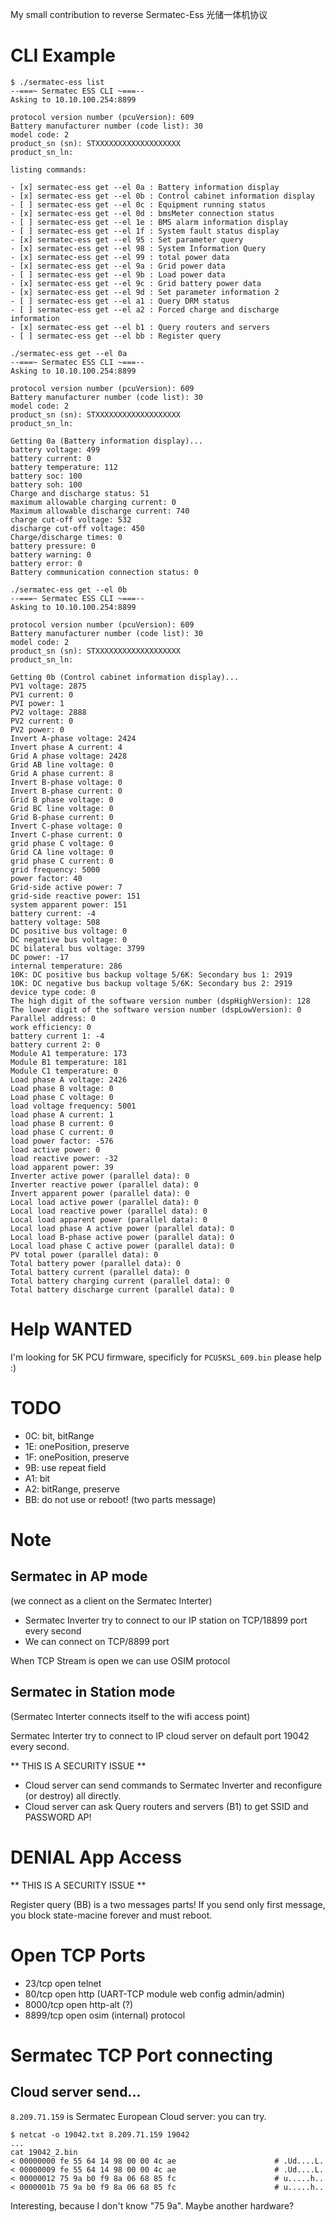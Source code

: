 My small contribution to reverse Sermatec-Ess 光储一体机协议

# CLI Example

```
$ ./sermatec-ess list
--===~ Sermatec ESS CLI ~===--
Asking to 10.10.100.254:8899

protocol version number (pcuVersion): 609
Battery manufacturer number (code list): 30
model code: 2
product_sn (sn): STXXXXXXXXXXXXXXXXXXX
product_sn_ln: 

listing commands:

- [x] sermatec-ess get --el 0a : Battery information display
- [x] sermatec-ess get --el 0b : Control cabinet information display
- [ ] sermatec-ess get --el 0c : Equipment running status
- [x] sermatec-ess get --el 0d : bmsMeter connection status
- [ ] sermatec-ess get --el 1e : BMS alarm information display
- [ ] sermatec-ess get --el 1f : System fault status display
- [x] sermatec-ess get --el 95 : Set parameter query
- [x] sermatec-ess get --el 98 : System Information Query
- [x] sermatec-ess get --el 99 : total power data
- [x] sermatec-ess get --el 9a : Grid power data
- [ ] sermatec-ess get --el 9b : Load power data
- [x] sermatec-ess get --el 9c : Grid battery power data
- [x] sermatec-ess get --el 9d : Set parameter information 2
- [ ] sermatec-ess get --el a1 : Query DRM status
- [ ] sermatec-ess get --el a2 : Forced charge and discharge information
- [x] sermatec-ess get --el b1 : Query routers and servers
- [ ] sermatec-ess get --el bb : Register query
```

```
./sermatec-ess get --el 0a
--===~ Sermatec ESS CLI ~===--
Asking to 10.10.100.254:8899

protocol version number (pcuVersion): 609
Battery manufacturer number (code list): 30
model code: 2
product_sn (sn): STXXXXXXXXXXXXXXXXXXX
product_sn_ln: 

Getting 0a (Battery information display)...
battery voltage: 499
battery current: 0
battery temperature: 112
battery soc: 100
battery soh: 100
Charge and discharge status: 51
maximum allowable charging current: 0
Maximum allowable discharge current: 740
charge cut-off voltage: 532
discharge cut-off voltage: 450
Charge/discharge times: 0
battery pressure: 0
battery warning: 0
battery error: 0
Battery communication connection status: 0
```

```
./sermatec-ess get --el 0b
--===~ Sermatec ESS CLI ~===--
Asking to 10.10.100.254:8899

protocol version number (pcuVersion): 609
Battery manufacturer number (code list): 30
model code: 2
product_sn (sn): STXXXXXXXXXXXXXXXXXXX
product_sn_ln: 

Getting 0b (Control cabinet information display)...
PV1 voltage: 2875
PV1 current: 0
PVI power: 1
PV2 voltage: 2888
PV2 current: 0
PV2 power: 0
Invert A-phase voltage: 2424
Invert phase A current: 4
Grid A phase voltage: 2428
Grid AB line voltage: 0
Grid A phase current: 8
Invert B-phase voltage: 0
Invert B-phase current: 0
Grid B phase voltage: 0
Grid BC line voltage: 0
Grid B-phase current: 0
Invert C-phase voltage: 0
Invert C-phase current: 0
grid phase C voltage: 0
Grid CA line voltage: 0
grid phase C current: 0
grid frequency: 5000
power factor: 40
Grid-side active power: 7
grid-side reactive power: 151
system apparent power: 151
battery current: -4
battery voltage: 508
DC positive bus voltage: 0
DC negative bus voltage: 0
DC bilateral bus voltage: 3799
DC power: -17
internal temperature: 286
10K: DC positive bus backup voltage 5/6K: Secondary bus 1: 2919
10K: DC negative bus backup voltage 5/6K: Secondary bus 2: 2919
device type code: 0
The high digit of the software version number (dspHighVersion): 128
The lower digit of the software version number (dspLowVersion): 0
Parallel address: 0
work efficiency: 0
battery current 1: -4
battery current 2: 0
Module A1 temperature: 173
Module B1 temperature: 181
Module C1 temperature: 0
Load phase A voltage: 2426
Load phase B voltage: 0
Load phase C voltage: 0
load voltage frequency: 5001
load phase A current: 1
load phase B current: 0
load phase C current: 0
load power factor: -576
load active power: 0
load reactive power: -32
load apparent power: 39
Inverter active power (parallel data): 0
Inverter reactive power (parallel data): 0
Invert apparent power (parallel data): 0
Local load active power (parallel data): 0
Local load reactive power (parallel data): 0
Local load apparent power (parallel data): 0
Local load phase A active power (parallel data): 0
Local load B-phase active power (parallel data): 0
Local load phase C active power (parallel data): 0
PV total power (parallel data): 0
Total battery power (parallel data): 0
Total battery current (parallel data): 0
Total battery charging current (parallel data): 0
Total battery discharge current (parallel data): 0
```

# Help WANTED

I'm looking for 5K PCU firmware, specificly for `PCU5KSL_609.bin` please help :)

# TODO

- 0C: bit, bitRange
- 1E: onePosition, preserve
- 1F: onePosition, preserve
- 9B: use repeat field
- A1: bit
- A2: bitRange, preserve
- BB: do not use or reboot! (two parts message)

# Note

## Sermatec in AP mode

(we connect as a client on the Sermatec Interter)

- Sermatec Inverter try to connect to our IP station on TCP/18899 port every second
- We can connect on TCP/8899 port

When TCP Stream is open we can use OSIM protocol

## Sermatec in Station mode

(Sermatec Interter connects itself to the wifi access point)

Sermatec Interter try to connect to IP cloud server on default port 19042 every second.

** THIS IS A SECURITY ISSUE **

- Cloud server can send commands to Sermatec Inverter and reconfigure (or destroy) all directly.
- Cloud server can ask Query routers and servers (B1) to get SSID and PASSWORD AP!

# DENIAL App Access

** THIS IS A SECURITY ISSUE **

Register query (BB) is a two messages parts!
If you send only first message, you block state-macine forever and must reboot.

# Open TCP Ports

- 23/tcp   open  telnet
- 80/tcp   open  http (UART-TCP module web config admin/admin)
- 8000/tcp open  http-alt (?)
- 8899/tcp open  osim (internal) protocol

# Sermatec TCP Port connecting

## Cloud server send...

`8.209.71.159` is Sermatec European Cloud server: you can try.

```
$ netcat -o 19042.txt 8.209.71.159 19042
...
cat 19042_2.bin 
< 00000000 fe 55 64 14 98 00 00 4c ae                      # .Ud....L.
< 00000009 fe 55 64 14 98 00 00 4c ae                      # .Ud....L.
< 00000012 75 9a b0 f9 8a 06 68 85 fc                      # u.....h..
< 0000001b 75 9a b0 f9 8a 06 68 85 fc                      # u.....h..
```

Interesting, because I don't know "75 9a". Maybe another hardware?
